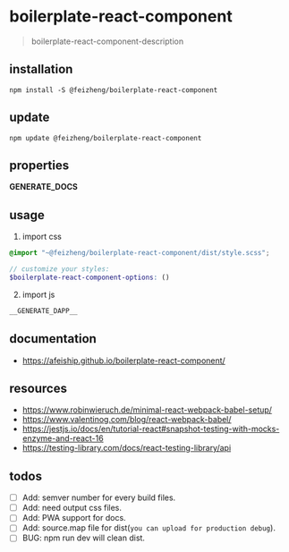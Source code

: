 # boilerplate-react-component
> boilerplate-react-component-description

## installation
```shell
npm install -S @feizheng/boilerplate-react-component
```

## update
```shell
npm update @feizheng/boilerplate-react-component
```

## properties
__GENERATE_DOCS__

## usage
1. import css

```scss
@import "~@feizheng/boilerplate-react-component/dist/style.scss";

// customize your styles:
$boilerplate-react-component-options: ()
```
2. import js

```js
__GENERATE_DAPP__
```

## documentation
- https://afeiship.github.io/boilerplate-react-component/

## resources
- https://www.robinwieruch.de/minimal-react-webpack-babel-setup/
- https://www.valentinog.com/blog/react-webpack-babel/
- https://jestjs.io/docs/en/tutorial-react#snapshot-testing-with-mocks-enzyme-and-react-16
- https://testing-library.com/docs/react-testing-library/api

## todos
- [ ] Add: semver number for every build files.
- [ ] Add: need output css files.
- [ ] Add: PWA support for docs.
- [ ] Add: source.map file for dist(`you can upload for production debug`).
- [ ] BUG: npm run dev will clean dist.
